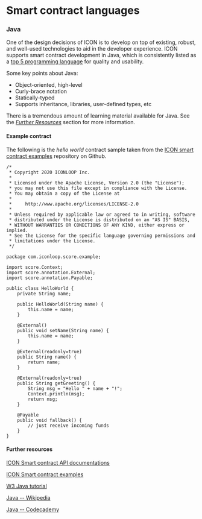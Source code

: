 # Smart contract languages

### Java

One of the design decisions of ICON is to develop on top of existing, robust, and well-used technologies to aid in the developer experience. ICON supports smart contract development in Java, which is consistently listed as a [top 5 programming language](https://www.tiobe.com/tiobe-index/) for quality and usability.

Some key points about Java:

* Object-oriented, high-level
* Curly-brace notation
* Statically-typed
* Supports inheritance, libraries, user-defined types, etc

There is a tremendous amount of learning material available for Java. See the [_Further Resources_](https://www.codecademy.com/resources/docs/java) section for more information.

#### Example contract

The following is the _hello world_ contract sample taken from the [ICON smart contract examples](https://github.com/icon-project/java-score-examples) repository on Github.

```
/*
 * Copyright 2020 ICONLOOP Inc.
 *
 * Licensed under the Apache License, Version 2.0 (the "License");
 * you may not use this file except in compliance with the License.
 * You may obtain a copy of the License at
 *
 *     http://www.apache.org/licenses/LICENSE-2.0
 *
 * Unless required by applicable law or agreed to in writing, software
 * distributed under the License is distributed on an "AS IS" BASIS,
 * WITHOUT WARRANTIES OR CONDITIONS OF ANY KIND, either express or implied.
 * See the License for the specific language governing permissions and
 * limitations under the License.
 */

package com.iconloop.score.example;

import score.Context;
import score.annotation.External;
import score.annotation.Payable;

public class HelloWorld {
    private String name;

    public HelloWorld(String name) {
        this.name = name;
    }

    @External()
    public void setName(String name) {
        this.name = name;
    }

    @External(readonly=true)
    public String name() {
        return name;
    }

    @External(readonly=true)
    public String getGreeting() {
        String msg = "Hello " + name + "!";
        Context.println(msg);
        return msg;
    }

    @Payable
    public void fallback() {
        // just receive incoming funds
    }
}

```

#### Further resources

[ICON Smart contract API documentations](https://www.javadoc.io/doc/foundation.icon/javaee-api/latest/index.html)

[ICON Smart contract examples](https://github.com/icon-project/java-score-examples)

[W3 Java tutorial](https://www.w3schools.com/java/)

[Java -- Wikipedia](https://en.wikipedia.org/wiki/Java\_\(programming\_language\))

[Java -- Codecademy](https://www.codecademy.com/resources/docs/java)

